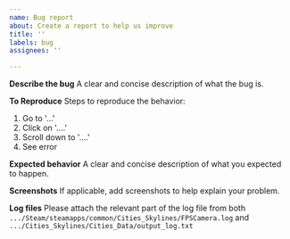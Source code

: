 ```yaml
---
name: Bug report
about: Create a report to help us improve
title: ''
labels: bug
assignees: ''

---
```


**Describe the bug**
A clear and concise description of what the bug is.

**To Reproduce**
Steps to reproduce the behavior:
1. Go to '...'
2. Click on '....'
3. Scroll down to '....'
4. See error

**Expected behavior**
A clear and concise description of what you expected to happen.

**Screenshots**
If applicable, add screenshots to help explain your problem.

**Log files**
Please attach the relevant part of the log file from both `.../Steam/steamapps/common/Cities_Skylines/FPSCamera.log` and `.../Cities_Skylines/Cities_Data/output_log.txt`
